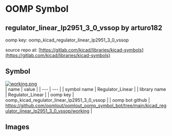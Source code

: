 # OOMP Symbol  
## regulator_linear_lp2951_3_0_vssop  by arturo182  
  
oomp key: oomp_kicad_regulator_linear_lp2951_3_0_vssop  
  
source repo at: [https://gitlab.com/kicad/libraries/kicad-symbols](https://gitlab.com/kicad/libraries/kicad-symbols)  
## Symbol  
  
[![working.png](working_600.png)](working.png)  
| name | value | 
| --- | --- | 
| symbol name | Regulator_Linear | 
| library name | Regulator_Linear | 
| oomp key | oomp_kicad_regulator_linear_lp2951_3_0_vssop | 
| oomp bot github | https://github.com/oomlout/oomlout_oomp_symbol_bot/tree/main/kicad_regulator_linear_lp2951_3_0_vssop/working | 
## Images  
